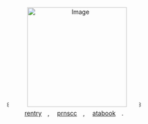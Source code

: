 　　　　　　　　 　　　　　　　　

　　　　　　　　 　　　　　　　　 　　　　　
<p align="center">
꒰　　　<img src="https://files.catbox.moe/hm4wpk.png" alt="Image" width="230" height="230">　　꒱
  <br>
  <a href="https://rentry.co/charlieemily">rentry</a>　,　 <a href="https://pronouns.cc/@charlotteemily">prnscc</a>　,　 <a href="https://charlie.atabook.org">atabook</a>　.
</p>


　　　　　　　　 　　　　　　　　

　　　　　　　　 　　　　　　　　 　　　　　

